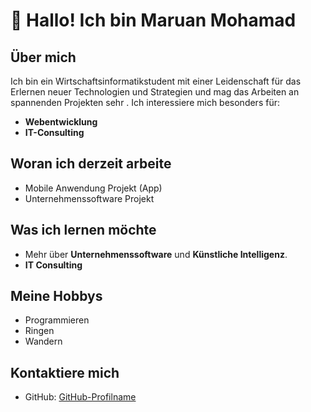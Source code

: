 # 👋 Hallo! Ich bin Maruan Mohamad

## Über mich
Ich bin ein Wirtschaftsinformatikstudent mit einer Leidenschaft für das Erlernen neuer Technologien und Strategien und mag das Arbeiten an spannenden Projekten sehr . Ich interessiere mich besonders für:
- **Webentwicklung**
- **IT-Consulting**

## Woran ich derzeit arbeite
- Mobile Anwendung Projekt (App)
- Unternehmenssoftware Projekt

## Was ich lernen möchte
- Mehr über **Unternehmenssoftware** und **Künstliche Intelligenz**.
- **IT Consulting**

## Meine Hobbys
- Programmieren
- Ringen
- Wandern 

## Kontaktiere mich
- GitHub: [GitHub-Profilname](https://github.com/Maruan03)
